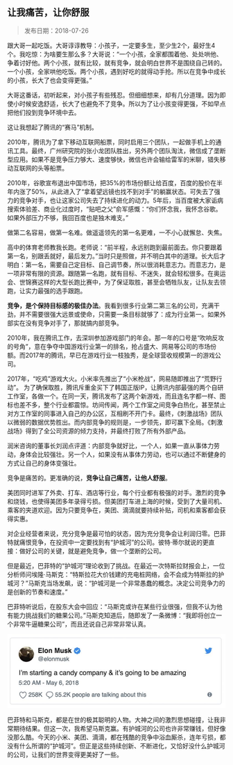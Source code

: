 ## 让我痛苦，让你舒服

> 发布日期：2018-07-26

跟大哥一起吃饭。大哥谆谆教导：小孩子，一定要多生，至少生2个，最好生4个。我吃惊：为啥要生那么多？大哥说：“一个小孩，全家都围着他、处处哄他、争着讨好他。两个小孩，就有比较，就有竞争，就会明白世界不是围绕自己转的。一个小孩，全家哄他吃饭。两个小孩，遇到好吃的就得动手抢。所以在竞争中成长的小孩，长大了也会变得更强。”

大哥这番话，初听起来，对小孩子有些残忍。但细细想来，却有几分道理。因为即使小时候安逸舒适，长大了也避免不了竞争。所以为了让小孩变得更强，不如早点把他们投到竞争环境中去。

这让我想起了腾讯的“赛马”机制。

2010年，腾讯为了拿下移动互联网船票，同时启用三个团队，一起做手机上的通讯工具。最终，广州研究院的张小龙团队胜出，另外两个团队淘汰，微信成了垄断型应用。如果不是竞争压力够大、速度够快，微信也许会输给雷军的米聊，错失移动互联网的头等船票。

2010年，谷歌宣布退出中国市场，把35%的市场份额让给百度，百度的股价在半年内涨了50%，从此进入了“拿着望远镜也找不到对手”的躺赢状态。可失去了强力的竞争对手，也让这家公司失去了持续进化的动力。5年后，当百度被大家诟病搜索体验差、商业化过度时，“贴吧之父”俞军感慨：“你们怀念我，我怀念谷歌。如果外部压力不够，我回百度也是独木难支。”

做第二名容易，做第一名难。做遥遥领先的第一名更难，一不小心就懈怠、失焦。

高中的体育老师教我长跑。老师说：“前半程，永远别跑到最前面去。你只要跟着第一名，别跟丢就好，最后发力。”当时只是照做，并不明白其中的道理。长大后才明白：第一名，需要自己定目标、自己调节奏，所以很消耗意志力。而意志力，是一项非常有限的资源。跟随第一名跑，就有目标、不迷失，就会轻松很多。在奥运会、世锦赛这样的大型长跑比赛中，为了保证取胜，甚至会牺牲队友，让队友去领跑，让实力最强的选手跟跑。

**竞争，是个保持目标感的极佳办法**。我看到很多行业第二第三名的公司，充满干劲，并不需要很强大远景或使命，只需要一条目标就够了：成为行业第一。如果外部实在没有竞争对手了，那就搞内部竞争。

2010年，我在腾讯工作，去深圳参加游戏部门的年会。那一年的口号是“吹响反攻的号角”，意在争夺中国游戏行业第一的排名，抢占盛大、网易等公司的市场份额。而2017年的腾讯，早已在游戏行业一枝独秀，是全球营收规模第一的游戏公司。

2017年，“吃鸡”游戏大火。小米率先推出了“小米枪战”，网易随即推出了“荒野行动”。 为了确保取胜，腾讯斥重金买下了韩国正版IP，让腾讯内部最强的两个自研工作室，各做一个。在同一天，腾讯发布了这两个新游戏，而且连名字都一样、图标也差不多，整个行业都震惊。坊间传闻，两个工作室之间竞争白热化，甚至禁止对方工作室的同事进入自己的办公区，互相刷不开门卡。最终，《刺激战场》团队以微弱的数据优势胜出。而内部竞争的规则是，一步领先，即可赢下全局。《刺激战场》得到了全公司资源的倾力支持，并最终打败了所有外部产品。

润米咨询的董事长刘润点评道：内部竞争就好比，一个人，如果一直从事体力劳动，身体会比较强壮。另一个人，如果没有从事体力劳动，也可以通过不断健身的方式让自己的身体变强壮。

竞争是痛苦的。更准确的说，**竞争让自己痛苦，让他人舒服**。

美团同时进军了外卖、打车、酒店等行业，每个行业都有极强的对手。激烈的竞争和烧钱，也使得美团多年录得亏损。但美团打车进上海的时候，受到了大量司机、乘客的夹道欢迎。因为只要竞争在，美团、滴滴就要持续补贴，司机和乘客都会获得实惠。

对企业经营者来说，充分竞争是最可怕的状态，因为充分竞争会让利润归零。巴菲特就痛恨竞争，在投资中一定要找到有“护城河”的公司。彼特·蒂尔就说的更直接：做好公司的关键，就是避免竞争，做一个垄断的公司。

但是最近，巴菲特的“护城河”理论收到了挑战。在最近一次特斯拉财报会上，一位分析师问埃隆·马斯克：“特斯拉花大价钱建的充电桩网络，会不会成为特斯拉的护城河？”马斯克当场发飙，说：“护城河是一个非常愚蠢的概念。决定公司竞争力的是创新的节奏和速度。”

巴菲特听说后，在股东大会中回应：“马斯克或许在某些行业很强，但我不认为他有能力挑战我们的糖果公司。”马斯克知道后，随即发了一条微博：“我即将创立一个非常牛逼糖果公司”，而且还说自己非常非常认真。

![](images/23-1.jpg)


巴菲特和马斯克，都是在世的极其聪明的人物。大神之间的激烈思想碰撞，让我非常期待结果。但这一次，我希望马斯克赢。有护城河的公司也许非常赚钱，但好像没那么酷。今天的小米、美团、滴滴，都在残酷的竞争中浴血厮杀，连年亏损，都没有什么所谓的“护城河”。但正是这些持续创新、不断进化，又恰好没什么护城河的公司，让我们的世界变得更美好了一些。